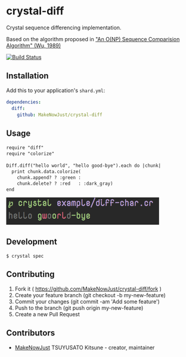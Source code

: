 # crystal-diff

Crystal sequence differencing implementation.

Based on the algorithm proposed in ["An O(NP) Sequence Comparision Algorithm" (Wu, 1989)](https://publications.mpi-cbg.de/Wu_1990_6334.pdf)

[![Build Status](https://img.shields.io/travis/MakeNowJust/crystal-diff.svg?style=flat-square)](https://travis-ci.org/MakeNowJust/crystal-diff)

## Installation

Add this to your application's `shard.yml`:

```yaml
dependencies:
  diff:
    github: MakeNowJust/crystal-diff
```


## Usage

```crystal
require "diff"
require "colorize"

Diff.diff("hello world", "hello good-bye").each do |chunk|
  print chunk.data.colorize(
    chunk.append? ? :green :
    chunk.delete? ? :red   : :dark_gray)
end
```

![result](example/diff-char.png)


## Development

```console
$ crystal spec
```


## Contributing

1. Fork it ( https://github.com/MakeNowJust/crystal-diff/fork )
2. Create your feature branch (git checkout -b my-new-feature)
3. Commit your changes (git commit -am 'Add some feature')
4. Push to the branch (git push origin my-new-feature)
5. Create a new Pull Request


## Contributors

- [MakeNowJust](https://github.com/MakeNowJust) TSUYUSATO Kitsune - creator, maintainer
